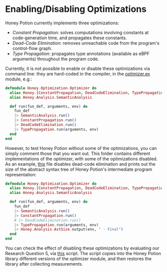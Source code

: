# Enabling/Disabling Optimizations

Honey Potion currently implements three optimizations:

* *Constant Propagation*: solves computations involving constants at code-generation time, and propagates these constants.
* *Dead-Code Elimination*: removes unreachable code from the program's control-flow graph.
* *Type Propagation*: propagates type annotations (available as eBPF arguments) throughout the program code.

Currently, it is not possible to enable or disable these optimizations via command line: they are hard-coded in the compiler, in the [optimizer.ex](../../lib/honey/optimizer.ex) module, e.g.:

```elixir
defmodule Honey.Optimization.Optimizer do
  alias Honey.{ConstantPropagation, DeadCodeElimination, TypePropagation}
  alias Honey.Analysis.SemanticAnalysis

  def run(fun_def, arguments, env) do
    fun_def 
    |> SemanticAnalysis.run()
    |> ConstantPropagation.run()
    |> DeadCodeElimination.run()
    |> TypePropagation.run(arguments, env)
  end
end
```

However, to test Honey Potion without some of the optimizations, you can simply comment those that you want out.
This folder contains different implementations of the optimizer, with some of the optimizations disabled.
As an example, [this](constProp_TypeProp) file disables dead-code elimination and prints out the size of the abstract syntax tree of Honey Potion's intermediate program representation:

```elixir
defmodule Honey.Optimization.Optimizer do
  alias Honey.{ConstantPropagation, DeadCodeElimination, TypePropagation}
  alias Honey.Analysis.SemanticAnalysis

  def run(fun_def, arguments, env) do
    fun_def 
    |> SemanticAnalysis.run()
    |> ConstantPropagation.run()
    # |> DeadCodeElimination.run()
    |> TypePropagation.run(arguments, env)
    |> Honey.Analysis.AstSize.output(env, " - Final")
  end
end
```

You can check the effect of disabling these optimizations by evaluating our Research Question 5, via [this](../rq4.sh) script.
The script copies into the Honey Potion library different versions of the optimizer module, and then restores the library after collecting measurements.
